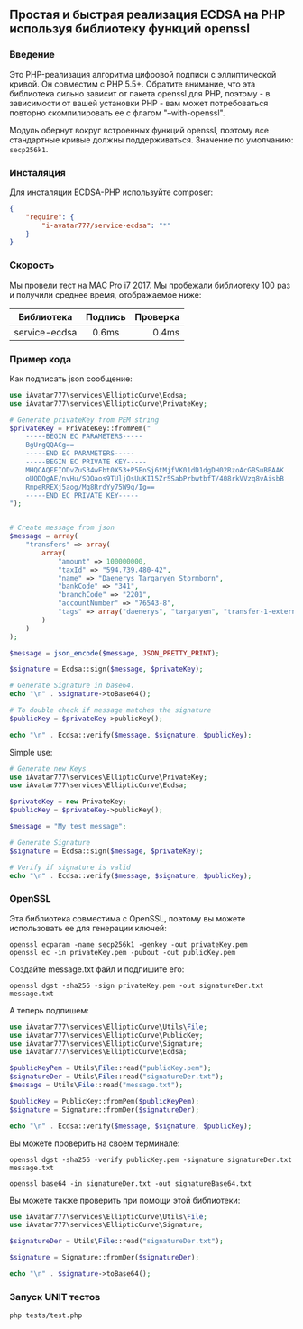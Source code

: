 ## Простая и быстрая реализация ECDSA на PHP используя библиотеку функций openssl

### Введение

Это PHP-реализация алгоритма цифровой подписи с эллиптической кривой. Он совместим с PHP 5.5+. Обратите внимание, что эта библиотека сильно зависит от пакета openssl для PHP, поэтому - в зависимости от вашей установки PHP - вам может потребоваться повторно скомпилировать ее с флагом "–with-openssl".

Модуль обернут вокруг встроенных функций openssl, поэтому все стандартные кривые должны поддерживаться. Значение по умолчанию: `secp256k1`.

### Инсталяция

Для инсталяции ECDSA-PHP используйте composer:

```json
{
    "require": {
        "i-avatar777/service-ecdsa": "*"
    }
}
```

### Скорость

Мы провели тест на MAC Pro i7 2017. Мы пробежали библиотеку 100 раз и получили среднее время, отображаемое ниже:

| Библиотека         | Подпись       | Проверка  |
| ------------------ |:-------------:| ---------:|
| service-ecdsa      |     0.6ms     |  0.4ms    |

### Пример кода

Как подписать json сообщение:

```php
use iAvatar777\services\EllipticCurve\Ecdsa;
use iAvatar777\services\EllipticCurve\PrivateKey;

# Generate privateKey from PEM string
$privateKey = PrivateKey::fromPem("
    -----BEGIN EC PARAMETERS-----
    BgUrgQQACg==
    -----END EC PARAMETERS-----
    -----BEGIN EC PRIVATE KEY-----
    MHQCAQEEIODvZuS34wFbt0X53+P5EnSj6tMjfVK01dD1dgDH02RzoAcGBSuBBAAK
    oUQDQgAE/nvHu/SQQaos9TUljQsUuKI15Zr5SabPrbwtbfT/408rkVVzq8vAisbB
    RmpeRREXj5aog/Mq8RrdYy75W9q/Ig==
    -----END EC PRIVATE KEY-----
");


# Create message from json
$message = array(
    "transfers" => array(
        array(
            "amount" => 100000000,
            "taxId" => "594.739.480-42",
            "name" => "Daenerys Targaryen Stormborn",
            "bankCode" => "341",
            "branchCode" => "2201",
            "accountNumber" => "76543-8",
            "tags" => array("daenerys", "targaryen", "transfer-1-external-id")
        )
    )
);

$message = json_encode($message, JSON_PRETTY_PRINT);

$signature = Ecdsa::sign($message, $privateKey);

# Generate Signature in base64.
echo "\n" . $signature->toBase64();

# To double check if message matches the signature
$publicKey = $privateKey->publicKey();

echo "\n" . Ecdsa::verify($message, $signature, $publicKey);
```

Simple use:

```php
# Generate new Keys
use iAvatar777\services\EllipticCurve\PrivateKey;
use iAvatar777\services\EllipticCurve\Ecdsa;

$privateKey = new PrivateKey;
$publicKey = $privateKey->publicKey();

$message = "My test message";

# Generate Signature
$signature = Ecdsa::sign($message, $privateKey);

# Verify if signature is valid
echo "\n" . Ecdsa::verify($message, $signature, $publicKey);
```

### OpenSSL

Эта библиотека совместима с OpenSSL, поэтому вы можете использовать ее для генерации ключей:

```
openssl ecparam -name secp256k1 -genkey -out privateKey.pem
openssl ec -in privateKey.pem -pubout -out publicKey.pem
```

Создайте message.txt файл и подпишите его:

```
openssl dgst -sha256 -sign privateKey.pem -out signatureDer.txt message.txt
```

А теперь подпишем:

```php
use iAvatar777\services\EllipticCurve\Utils\File;
use iAvatar777\services\EllipticCurve\PublicKey;
use iAvatar777\services\EllipticCurve\Signature;
use iAvatar777\services\EllipticCurve\Ecdsa;

$publicKeyPem = Utils\File::read("publicKey.pem");
$signatureDer = Utils\File::read("signatureDer.txt");
$message = Utils\File::read("message.txt");

$publicKey = PublicKey::fromPem($publicKeyPem);
$signature = Signature::fromDer($signatureDer);

echo "\n" . Ecdsa::verify($message, $signature, $publicKey);
```

Вы можете проверить на своем терминале:

```
openssl dgst -sha256 -verify publicKey.pem -signature signatureDer.txt message.txt
```

```
openssl base64 -in signatureDer.txt -out signatureBase64.txt
```

Вы можете также проверить при помощи этой библиотеки:

```php
use iAvatar777\services\EllipticCurve\Utils\File;
use iAvatar777\services\EllipticCurve\Signature;

$signatureDer = Utils\File::read("signatureDer.txt");

$signature = Signature::fromDer($signatureDer);

echo "\n" . $signature->toBase64();
```

### Запуск UNIT тестов

```sh
php tests/test.php
```

[python-ecdsa]: https://github.com/warner/python-ecdsa
